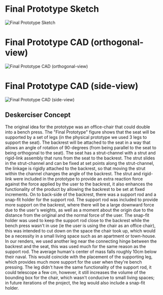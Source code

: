 # Final Prototype Sketch
![Final Prototype Sketch](https://github.com/user-attachments/assets/3b484c7b-578d-44ec-932c-de1e54df311d)

# Final Prototype CAD (orthogonal-view)
![Final Prototype CAD (orthogonal-view)](https://github.com/user-attachments/assets/152ef414-e898-4193-99df-e5bf9bf387de)

# Final Prototype CAD (side-view)
![Final Prototype CAD (side-view)](https://github.com/user-attachments/assets/229958c4-ffd7-4a03-8324-9619dbc20d99)


## Deskerciser Concept
The original idea for the prototype was an office-chair that could double into a bench press. The "Final Prototype" figure shows that the seat will be supported by a set of legs (in the physical prototype we used 3 legs to support the seat). The backrest will be attached to the seat in a way that allows an angle of rotation of 90-degrees (from being parallel to the seat to being orthogonal to the seat). The seat has a strut-channel with a strut and rigid-link assembly that runs from the seat to the backrest. The strut slides in the strut-channel and can be fixed at set points along the strut-channel, the linkage is rigidly attached to the backrest, so that moving the strut within the channel changes the angle of the backrest. The strut and rigid-link were included in the prototype to provide an extra reaction force against the force applied by the user to the backrest, it also enhances the functionality of the product by allowing the backrest to be set at fixed increments. On to back-side of the backrest, there was a support rod and a snap-fit holder for the support rod. The support rod was included to provide more support on the backrest, where there will be a large downward force due to the user's weights, as well as a moment about the origin due to the distance from the original and the normal force of the user. The snap-fit holder was used to keep the support rod close to the backrest while the bench press wasn't in use (ie the user is using the chair as an office chair), this was intended to cut down on the space the chair took up, which would be a necessity in a small living space such as an apartment or town-house. In our renders, we used another leg near the connecting hinge between the backrest and the seat, this was used much for the same reason as the support rod. The average human's center of mass falls roughly 10cm below their naval. This would coincide with the placement of the supporting leg, which provides much more support for the user when they're bench pressing. The leg didn't have the same functionality of the support rod, it could telescope a few cm, however, it still increases the volume of the bounding box for the chair, which wasn't conducive to small living spaces; in future iterations of the project, the leg would also include a snap-fit holder. 

